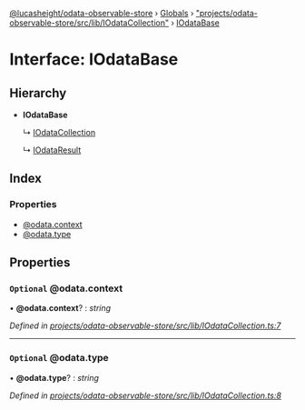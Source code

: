 [@lucasheight/odata-observable-store](../README.md) › [Globals](../globals.md) › ["projects/odata-observable-store/src/lib/IOdataCollection"](../modules/_projects_odata_observable_store_src_lib_iodatacollection_.md) › [IOdataBase](_projects_odata_observable_store_src_lib_iodatacollection_.iodatabase.md)

# Interface: IOdataBase

## Hierarchy

* **IOdataBase**

  ↳ [IOdataCollection](_projects_odata_observable_store_src_lib_iodatacollection_.iodatacollection.md)

  ↳ [IOdataResult](_projects_odata_observable_store_src_lib_iodatacollection_.iodataresult.md)

## Index

### Properties

* [@odata.context](_projects_odata_observable_store_src_lib_iodatacollection_.iodatabase.md#optional-@odata.context)
* [@odata.type](_projects_odata_observable_store_src_lib_iodatacollection_.iodatabase.md#optional-@odata.type)

## Properties

### `Optional` @odata.context

• **@odata.context**? : *string*

*Defined in [projects/odata-observable-store/src/lib/IOdataCollection.ts:7](https://github.com/lucasheight/odata-observable-store/blob/a92f36b7/projects/odata-observable-store/src/lib/IOdataCollection.ts#L7)*

___

### `Optional` @odata.type

• **@odata.type**? : *string*

*Defined in [projects/odata-observable-store/src/lib/IOdataCollection.ts:8](https://github.com/lucasheight/odata-observable-store/blob/a92f36b7/projects/odata-observable-store/src/lib/IOdataCollection.ts#L8)*
